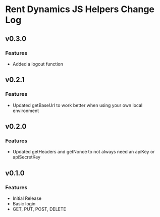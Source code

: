 # Rent Dynamics JS Helpers Change Log


## v0.3.0
### Features
 * Added a logout function

## v0.2.1
### Features
 * Updated getBaseUrl to work better when using your own local environment

## v0.2.0
### Features
 * Updated getHeaders and getNonce to not always need an apiKey or apiSecretKey

## v0.1.0
### Features
 * Initial Release
 * Basic login
 * GET, PUT, POST, DELETE
